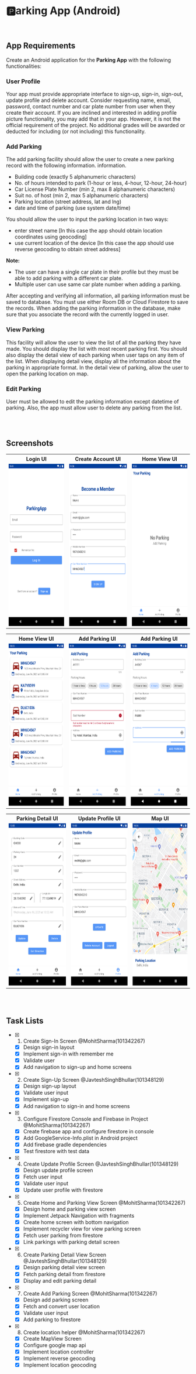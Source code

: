 # 🅿️arking App (Android)
&nbsp;
## App Requirements
Create an Android application for the **Parking App** with the following functionalities:
### User Profile  
Your app must provide appropriate interface to sign-up, sign-in, sign-out, update profile and delete account. Consider requesting name, email, password, contact number and car plate number from user when they create their account.
If you are inclined and interested in adding profile picture functionality, you may add that in your app. However, it is not the official requirement of the project. No additional grades will be awarded or deducted for including (or not including) this functionality.
### Add Parking
The add parking facility should allow the user to create a new parking record with the following information.
information.
- Building code (exactly 5 alphanumeric characters)
- No. of hours intended to park (1-hour or less, 4-hour, 12-hour, 24-hour)
- Car License Plate Number (min 2, max 8 alphanumeric characters)
- Suit no. of host (min 2, max 5 alphanumeric characters)
- Parking location (street address, lat and lng)
- date and time of parking (use system date/time)
  
You should allow the user to input the parking location in two ways:
- enter street name [In this case the app should obtain location coordinates using geocoding]
- use current location of the device [In this case the app should use reverse geocoding to obtain street address]

**Note:**
- The user can have a single car plate in their profile but they must be able to add parking with a different car plate.
- Multiple user can use same car plate number when adding a parking.
  
After accepting and verifying all information, all parking information must be saved to database. You must use either Room DB or Cloud Firestore to save the records. When adding the parking information in the database, make sure that you associate the record with the currently logged in user.
### View Parking
This facility will allow the user to view the list of all the parking they have made. You should display the list with most recent parking first. You should also display the detail view of each parking when user taps on any item of the list. When displaying detail view, display all the information about the parking in appropriate format. In the detail view of parking, allow the user to open the parking location on map.
### Edit Parking
User must be allowed to edit the parking information except datetime of parking. Also, the app must allow user to delete any parking from the list.
##
&nbsp;
## Screenshots
<table style="width:100%">
  <tr>
    <th>Login UI</th>
    <th>Create Account UI</th>
    <th>Home View UI</th>
  </tr>
  <tr>
    <td><img src = "https://github.com/sharmohit/parking-app-android/blob/master/Images/01_login.png" alt="Login UI" width="205" height="443"/></td>
    <td><img src = "https://github.com/sharmohit/parking-app-android/blob/master/Images/02_sign_up.png" alt="Create Account UI" width="205" height="443"/></td>
    <td><img src = "https://github.com/sharmohit/parking-app-android/blob/master/Images/03_view_parking_01.png" alt="Home View UI" width="205" height="443"/></td>
  </tr>
</table>
<table style="width:100%">
  <tr>
    <th>Home View UI</th>
    <th>Add Parking UI</th>
    <th>Add Parking UI</th>
  </tr>
  <tr>
    <td><img src = "https://github.com/sharmohit/parking-app-android/blob/master/Images/04_view_parking_02.png" alt="Home View UI" width="205" height="443"/</td>
    <td><img src = "https://github.com/sharmohit/parking-app-android/blob/master/Images/05_add_parking_01.png" alt="Add Parking UI" width="205" height="443"/></td>
    <td><img src = "https://github.com/sharmohit/parking-app-android/blob/master/Images/06_add_parking_02.png" alt="Add Parking UI" width="205" height="443"/></td>
  </tr>
</table>
<table style="width:100%">
  <tr>
    <th>Parking Detail UI</th>
    <th>Update Profile UI</th>
    <th>Map UI</th>
  </tr>
  <tr>
    <td><img src = "https://github.com/sharmohit/parking-app-android/blob/master/Images/07_parking_detail.png" alt="Parking Detail UI" width="205" height="443"/</td>
    <td><img src = "https://github.com/sharmohit/parking-app-android/blob/master/Images/08_user_profile.png" alt="" width="205" height="443"/></td>
    <td><img src = "https://github.com/sharmohit/parking-app-android/blob/master/Images/09_map.png" alt="Map UI" width="205" height="443"/></td>
  </tr>
</table>

##
&nbsp;
## Task Lists
- [x] 1. Create Sign-In Screen @MohitSharma(101342267)
  - [x] Design sign-in layout
  - [x] Implement sign-in with remember me
  - [x] Validate user
  - [x] Add navigation to sign-up and home screens

- [x] 2. Create Sign-Up Screen @JavteshSinghBhullar(101348129)
  - [x] Design sign-up layout
  - [x] Validate user input
  - [x] Implement sign-up
  - [x] Add navigation to sign-in and home screens

- [x] 3. Configure Firestore Console and Firebase in Project @MohitSharma(101342267)
  - [x] Create firebase app and configure firestore in console
  - [x] Add GoogleService-Info.plist in Android project
  - [x] Add firebase gradle dependencies
  - [x] Test firestore with test data

- [x] 4. Create Update Profile Screen @JavteshSinghBhullar(101348129)
  - [x] Design update profile screen
  - [x] Fetch user input
  - [x] Validate user input
  - [x] Update user profile with firestore

- [x] 5. Create Home and Parking View Screen @MohitSharma(101342267)
  - [x] Design home and parking view screen
  - [x] Implement Jetpack Navigation with fragments
  - [x] Create home screen with bottom navigation
  - [x] Implement recycler view for view parking screen
  - [x] Fetch user parking from firestore
  - [x] Link parkings with parking detail screen
 
- [x] 6. Create Parking Detail View Screen @JavteshSinghBhullar(101348129)
  - [x] Design parking detail view screen
  - [x] Fetch parking detail from firestore
  - [x] Display and edit parking detail
  
- [x] 7. Create Add Parking Screen @MohitSharma(101342267)
  - [x] Design add parking screen
  - [x] Fetch and convert user location
  - [x] Validate user input
  - [x] Add parking to firestore

- [x] 8. Create location helper @MohitSharma(101342267)
  - [x] Create MapView Screen
  - [x] Configure google map api 
  - [x] Implement location controller
  - [x] Implement reverse geocoding
  - [x] Implement location geocoding
##

